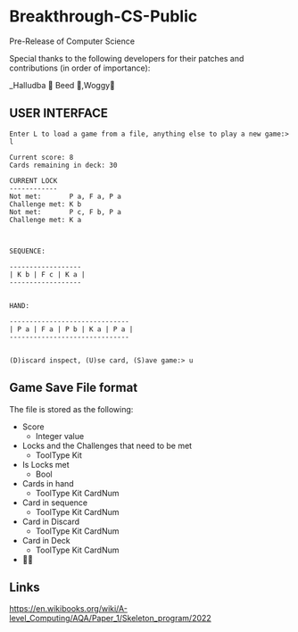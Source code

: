 # Breakthrough-CS-Public
Pre-Release of Computer Science

Special thanks to the following developers for their patches and contributions (in order of importance):

_Halludba 🙊
Beed 🍌,Woggy🦧

## USER INTERFACE

```
Enter L to load a game from a file, anything else to play a new game:> l

Current score: 8
Cards remaining in deck: 30

CURRENT LOCK
------------
Not met:       P a, F a, P a
Challenge met: K b
Not met:       P c, F b, P a
Challenge met: K a



SEQUENCE:

------------------
| K b | F c | K a |
------------------


HAND:

------------------------------
| P a | F a | P b | K a | P a |
------------------------------


(D)iscard inspect, (U)se card, (S)ave game:> u
```
## Game Save File format
The file is stored as the following:  
* Score  
  * Integer value 
* Locks and the Challenges that need to be met  
  * ToolType Kit 
* Is Locks met  
  * Bool
* Cards in hand  
  * ToolType Kit CardNum
* Card in sequence  
  * ToolType Kit CardNum
* Card in Discard  
  * ToolType Kit CardNum
* Card in Deck  
  * ToolType Kit CardNum
* 🙊🍌

## Links

https://en.wikibooks.org/wiki/A-level_Computing/AQA/Paper_1/Skeleton_program/2022

